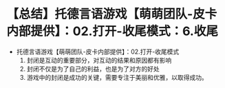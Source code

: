 # 【总结】托德言语游戏【萌萌团队-皮卡内部提供】：02.打开-收尾模式：6.收尾

-   托德言语游戏【萌萌团队-皮卡内部提供】：02.打开-收尾模式
    1.  封闭是互动的重要部分，对互动的结果和原因都有影响
    2.  封闭不仅是为了自己的利益，也是为了对方的好处
    3.  游戏中的封闭是成功的关键，需要专注于美丽和优雅，以取得成功。